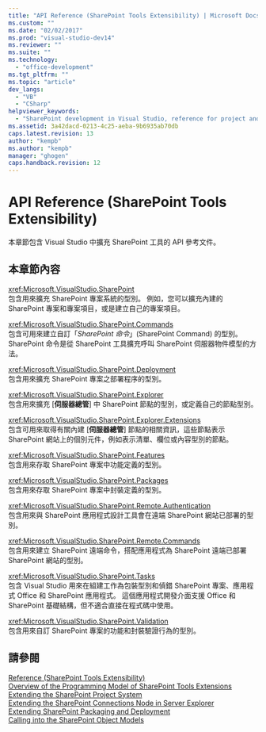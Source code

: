 ```yaml
---
title: "API Reference (SharePoint Tools Extensibility) | Microsoft Docs"
ms.custom: ""
ms.date: "02/02/2017"
ms.prod: "visual-studio-dev14"
ms.reviewer: ""
ms.suite: ""
ms.technology: 
  - "office-development"
ms.tgt_pltfrm: ""
ms.topic: "article"
dev_langs: 
  - "VB"
  - "CSharp"
helpviewer_keywords: 
  - "SharePoint development in Visual Studio, reference for project and tools extensibility"
ms.assetid: 3a42dacd-0213-4c25-aeba-9b6935ab70db
caps.latest.revision: 13
author: "kempb"
ms.author: "kempb"
manager: "ghogen"
caps.handback.revision: 12
---
```

# API Reference (SharePoint Tools Extensibility)
  本章節包含 Visual Studio 中擴充 SharePoint 工具的 API 參考文件。  
  
## 本章節內容  
 <xref:Microsoft.VisualStudio.SharePoint>  
 包含用來擴充 SharePoint 專案系統的型別。  例如，您可以擴充內建的 SharePoint 專案和專案項目，或是建立自己的專案項目。  
  
 <xref:Microsoft.VisualStudio.SharePoint.Commands>  
 包含可用來建立自訂「*SharePoint 命令*」\(SharePoint Command\) 的型別。  SharePoint 命令是從 SharePoint 工具擴充呼叫 SharePoint 伺服器物件模型的方法。  
  
 <xref:Microsoft.VisualStudio.SharePoint.Deployment>  
 包含用來擴充 SharePoint 專案之部署程序的型別。  
  
 <xref:Microsoft.VisualStudio.SharePoint.Explorer>  
 包含用來擴充 \[**伺服器總管**\] 中 SharePoint 節點的型別，或定義自己的節點型別。  
  
 <xref:Microsoft.VisualStudio.SharePoint.Explorer.Extensions>  
 包含可用來取得有關內建 \[**伺服器總管**\] 節點的相關資訊，這些節點表示 SharePoint 網站上的個別元件，例如表示清單、欄位或內容型別的節點。  
  
 <xref:Microsoft.VisualStudio.SharePoint.Features>  
 包含用來存取 SharePoint 專案中功能定義的型別。  
  
 <xref:Microsoft.VisualStudio.SharePoint.Packages>  
 包含用來存取 SharePoint 專案中封裝定義的型別。  
  
 <xref:Microsoft.VisualStudio.SharePoint.Remote.Authentication>  
 包含用來與 SharePoint 應用程式設計工具會在遠端 SharePoint 網站已部署的型別。  
  
 <xref:Microsoft.VisualStudio.SharePoint.Remote.Commands>  
 包含用來建立 SharePoint 遠端命令，搭配應用程式為 SharePoint 遠端已部署 SharePoint 網站的型別。  
  
 <xref:Microsoft.VisualStudio.SharePoint.Tasks>  
 包含 Visual Studio 用來在組建工作為包裝型別和偵錯 SharePoint 專案、應用程式 Office 和 SharePoint 應用程式。  這個應用程式開發介面支援 Office 和 SharePoint 基礎結構，但不適合直接在程式碼中使用。  
  
 <xref:Microsoft.VisualStudio.SharePoint.Validation>  
 包含用來自訂 SharePoint 專案的功能和封裝驗證行為的型別。  
  
## 請參閱  
 [Reference &#40;SharePoint Tools Extensibility&#41;](../sharepoint/reference-sharepoint-tools-extensibility.md)   
 [Overview of the Programming Model of SharePoint Tools Extensions](../sharepoint/overview-of-the-programming-model-of-sharepoint-tools-extensions.md)   
 [Extending the SharePoint Project System](../sharepoint/extending-the-sharepoint-project-system.md)   
 [Extending the SharePoint Connections Node in Server Explorer](../sharepoint/extending-the-sharepoint-connections-node-in-server-explorer.md)   
 [Extending SharePoint Packaging and Deployment](../sharepoint/extending-sharepoint-packaging-and-deployment.md)   
 [Calling into the SharePoint Object Models](../sharepoint/calling-into-the-sharepoint-object-models.md)  
  
  